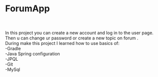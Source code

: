 # ForumApp
<br />
<br />
In this project you can create a new account and log in to the user page. Then u can change ur password or create a new topic on forum .
<br />
During make this project I learned how to use basics of:
<br />
-Gradle
<br />
-Java Spring configuration
<br />
-JPQL
<br />
-Git 
<br />
-MySql

